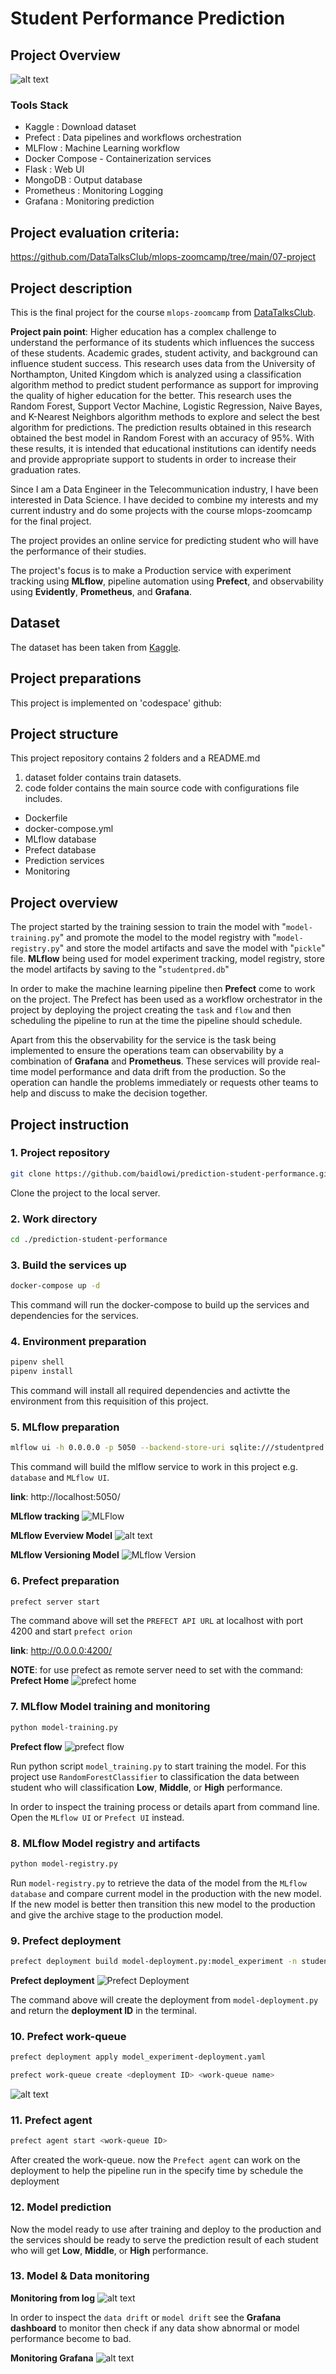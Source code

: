 # Student Performance Prediction

## Project Overview

![alt text](image/image12.png)

### Tools Stack
- Kaggle : Download dataset
- Prefect : Data pipelines and workflows orchestration
- MLFlow : Machine Learning workflow
- Docker Compose - Containerization services
- Flask : Web UI
- MongoDB : Output database
- Prometheus : Monitoring Logging
- Grafana : Monitoring prediction

## Project evaluation criteria:
https://github.com/DataTalksClub/mlops-zoomcamp/tree/main/07-project

## Project description

This is the final project for the course `mlops-zoomcamp` from [DataTalksClub](https://github.com/DataTalksClub/mlops-zoomcamp).

**Project pain point**:
Higher education has a complex challenge to understand the performance of its students which influences the success of these students. Academic grades, student activity, and background can influence student success. This research uses data from the University of Northampton, United Kingdom which is analyzed using a classification algorithm method to predict student performance as support for improving the quality of higher education for the better. This research uses the Random Forest, Support Vector Machine, Logistic Regression, Naive Bayes, and K-Nearest Neighbors algorithm methods to explore and select the best algorithm for predictions. The prediction results obtained in this research obtained the best model in Random Forest with an accuracy of 95%. With these results, it is intended that educational institutions can identify needs and provide appropriate support to students in order to increase their graduation rates.

Since I am a Data Engineer in the Telecommunication industry, I have been interested in Data Science. I have decided to combine my interests and my current industry and do some projects with the course mlops-zoomcamp for the final project.

The project provides an online service for predicting student who will have the performance of their studies.

The project's focus is to make a Production service with experiment tracking using **MLflow**, pipeline automation using **Prefect**, and observability using **Evidently**, **Prometheus**, and **Grafana**.

## Dataset

The dataset has been taken from [Kaggle](https://www.kaggle.com/datasets/aljarah/xAPI-Edu-Data). 

## Project preparations

This project is implemented on 'codespace' github:

## Project structure

This project repository contains 2 folders and a README.md

1. dataset folder contains train datasets.
2. code folder contains the main source code with configurations file includes.

  - Dockerfile
  - docker-compose.yml
  - MLflow database
  - Prefect database
  - Prediction services
  - Monitoring

## Project overview

The project started by the training session to train the model with "`model-training.py`" and promote the model to the model registry with "`model-registry.py`" and store the model artifacts and save the model with "`pickle`" file. **MLflow** being used for model experiment tracking, model registry, store the model artifacts by saving to the "`studentpred.db`" 

In order to make the machine learning pipeline then **Prefect** come to work on the project. The Prefect has been used as a workflow orchestrator in the project by deploying the project creating the `task` and `flow` and then scheduling the pipeline to run at the time the pipeline should schedule.

Apart from this the observability for the service is the task being implemented to ensure the operations team can observability by a combination of **Grafana** and **Prometheus**. These services will provide real-time model performance and data drift from the production. So the operation can handle the problems immediately or requests other teams to help and discuss to make the decision together.
  
## Project instruction

### 1. Project repository

```bash
git clone https://github.com/baidlowi/prediction-student-performance.git
```

Clone the project to the local server.

### 2. Work directory

```bash
cd ./prediction-student-performance
```

### 3. Build the services up

```bash
docker-compose up -d
```

This command will run the docker-compose to build up the services and dependencies for the services.

### 4. Environment preparation

```bash
pipenv shell
pipenv install
```

This command will install all required dependencies and activtte the environment from this requisition of this project.

### 5. MLflow preparation

```bash
mlflow ui -h 0.0.0.0 -p 5050 --backend-store-uri sqlite:///studentpred.db --default-artifact-root ./mlops
```

This command will build the mlflow service to work in this project e.g. `database` and `MLflow UI`.

**link**: http://localhost:5050/

**MLflow tracking**
![MLFlow](image/image-9.png)

**MLflow Everview Model**
![alt text](image/image-10.png)

**MLflow Versioning Model**
![MLflow Version](image/image-11.png)


### 6. Prefect preparation

```bash
prefect server start
```

The command above will set the `PREFECT API URL` at localhost with port 4200 and start `prefect orion` 

**link**: http://0.0.0.0:4200/

**NOTE**: for use prefect as remote server need to set with the command:
**Prefect Home**
![prefect  home](image/image.png)

### 7. MLflow Model training and monitoring

```bash
python model-training.py
```

**Prefect flow**
![prefect flow](image/image-3.png)

Run python script `model_training.py` to start training the model. For this project use `RandomForestClassifier` to classification the data between student who will classification **Low**,  **Middle**, or **High** performance.

In order to inspect the training process or details apart from command line. Open the `MLflow UI` or `Prefect UI` instead.

### 8. MLflow Model registry and artifacts

```bash
python model-registry.py
```

Run `model-registry.py` to retrieve the data of the model from the `MLflow database` and compare current model in the production with the new model. If the new model is better then transition this new model to the production and give the archive stage to the production model.

### 9. Prefect deployment

```bash
prefect deployment build model-deployment.py:model_experiment -n studentpred
```

**Prefect deployment**
![Prefect Deployment](image/image-4.png)

The command above will create the deployment from `model-deployment.py` and return the **deployment ID** in the terminal.

### 10. Prefect work-queue

```bash
prefect deployment apply model_experiment-deployment.yaml
```
```bash
prefect work-queue create <deployment ID> <work-queue name>
```
![alt text](image/image-6.png)

### 11. Prefect agent

```bash
prefect agent start <work-queue ID>
```

After created the work-queue. now the `Prefect agent` can work on the deployment to help the pipeline run in the specify time by schedule the deployment

### 12. Model prediction

Now the model ready to use after training and deploy to the production and the services should be ready to serve the prediction result of each student who will get **Low**,  **Middle**, or **High** performance.

### 13. Model & Data monitoring

**Monitoring from log**
![alt text](image/image-8.png)

In order to inspect the `data drift` or `model drift` see the **Grafana dashboard** to monitor then check if any data show abnormal or model performance become to bad.

**Monitoring Grafana**
![alt text](image/image-7.png)

